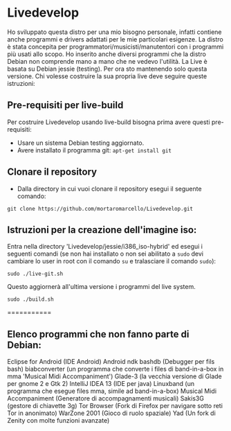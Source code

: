 Livedevelop
===========
Ho sviluppato questa distro per una mio bisogno personale, infatti contiene anche programmi e drivers adattati per le mie particolari esigenze. La distro è stata concepita per programmatori/musicisti/manutentori con i programmi più usati allo scopo. Ho inserito anche diversi programmi che la distro Debian non comprende mano a mano che ne vedevo l'utilità. La Live è basata su Debian jessie (testing). Per ora sto mantenendo solo questa versione. Chi volesse costruire la sua propria live deve seguire queste istruzioni:
## Pre-requisiti per live-build
Per costruire Livedevelop usando live-build bisogna prima avere questi pre-requisiti:
- Usare un sistema Debian testing aggiornato. 
- Avere installato il programma git: `apt-get install git`

## Clonare il repository
- Dalla directory in cui vuoi clonare il repository esegui il seguente comando:
```
git clone https://github.com/mortaromarcello/Livedevelop.git
```
## Istruzioni per la creazione dell'imagine iso:
Entra nella directory 'Livedevelop/jessie/i386_iso-hybrid' ed esegui i seguenti comandi (se non hai installato o non sei abilitato a `sudo` devi cambiare lo user in root con il comando `su` e tralasciare il comando `sudo`):
```
sudo ./live-git.sh
```
Questo aggiornerà all'ultima versione i programmi del live system.
```
sudo ./build.sh
```
===========
## Elenco programmi che non fanno parte di Debian:
Eclipse for Android         (IDE Android)
Android ndk
bashdb                      (Debugger per fils bash)
biabconverter               (un  programma che converte i files di band-in-a-box in mma 'Musical Midi Accompaniment')
Glade-3                     (la vecchia versione di Glade per gnome 2 e Gtk 2)
IntelliJ IDEA 13            (IDE per java)
Linuxband                   (un programma che esegue files mma, simile ad band-in-a-box)
Musical Midi Accompaniment  (Generatore di accompagnamenti musicali)
Sakis3G                     (gestore di chiavette 3g)
Tor Browser                 (Fork di Firefox per navigare sotto reti Tor in anonimato)
WarZone 2001                (Gioco di ruolo spaziale)
Yad                         (Un fork di Zenity con molte funzioni avanzate)


